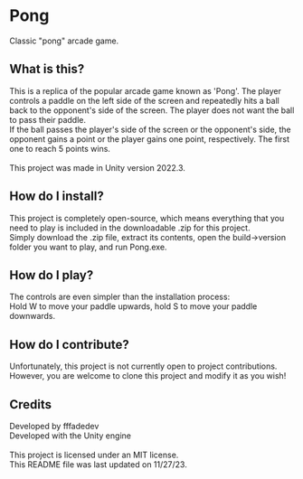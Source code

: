 # Pong
Classic "pong" arcade game.

## What is this?
This is a replica of the popular arcade game known as 'Pong'. The player controls a paddle on the left side of the screen and repeatedly hits a ball back to the opponent's side of the screen. The player does not want the ball to pass their paddle.\
If the ball passes the player's side of the screen or the opponent's side, the opponent gains a point or the player gains one point, respectively. The first one to reach 5 points wins.\
\
This project was made in Unity version 2022.3. 

## How do I install?
This project is completely open-source, which means everything that you need to play is included in the downloadable .zip for this project.\
Simply download the .zip file, extract its contents, open the build->version folder you want to play, and run Pong.exe. 

## How do I play?
The controls are even simpler than the installation process:\
Hold W to move your paddle upwards, hold S to move your paddle downwards.

## How do I contribute?
Unfortunately, this project is not currently open to project contributions. However, you are welcome to clone this project and modify it as you wish!

## Credits
Developed by fffadedev\
Developed with the Unity engine
\
\
This project is licensed under an MIT license.\
This README file was last updated on 11/27/23. 
